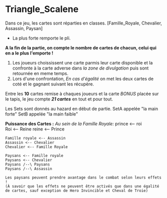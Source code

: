 # Triangle_Scalene

Dans ce jeu, les cartes sont réparties en classes. [Famille_Royale, Chevalier, Assassin, Paysan]
- La plus forte remporte le pli.

**A la fin de la partie, on compte le nombre de cartes de chacun, celui qui en a le plus l'emporte !**

 1. Les joueurs choississent une carte parmis leur carte disponible et la confronte à la carte adverse dans *la zone de divulgation* puis sont retournée en meme temps.
 2. Lors d'une confrontation, *En cas d'égalité* on met les deux cartes de coté et le gagnant suivant les récupère.

Entre les **10** cartes remise à chaques joueurs et la carte *BONUS* placée sur le tapis, le jeu compte ***21 cartes*** en tout et pour tout.

Les Sets sont donnés au hazard en début de partie.
SetA appelée "la main forte"
SetB appelée "la main faible"

**Puissance des Cartes :** 
*Au sein de la Famille Royale:*
    prince <-- roi  
    Roi <-- Reine
    reine <-- Prince

    Famille royale <-- Assassin
    Assassin <-- Chevalier
    Chevalier <-- Famille Royale

    Paysans <-- Famille royale
    Paysans <-- Chevalier
    Paysans /--\ Paysans
    Paysans /--\ Assassin

    Les paysans peuvent prendre avantage dans le combat selon leurs effets !
    (À savoir que les effets ne peuvent être activés que dans une égalité de cartes, sauf exception de Hero Invincible et Cheval de Troie)



